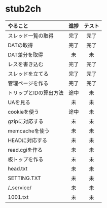 # stub2ch

|やること|進捗|テスト|
|:--|:--:|:--:|
|スレッド一覧の取得|完了|完了|
|DATの取得|完了|完了|
|DAT差分を取得|未|未|
|レスを書き込む|完了|完了|
|スレッドを立てる|完了|完了|
|管理ページを作る|完了|完了|
|トリップとIDの算出方法|途中|未|
|UAを見る|未|未|
|cookieを使う|途中|未|
|gzipに対応する|未|未|
|memcacheを使う|未|未|
|HEADに対応する|未|未|
|read.cgiを作る|未|未|
|板トップを作る|未|未|
|head.txt|未|未|
|SETTING.TXT|未|未|
|/\_service/|未|未|
|1001.txt|未|未|
